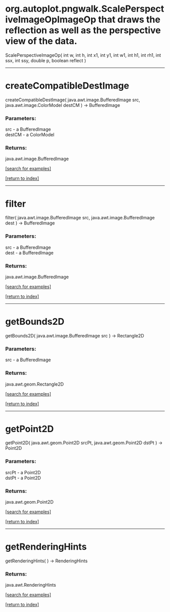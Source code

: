 # org.autoplot.pngwalk.ScalePerspectiveImageOpImageOp that draws the reflection as well as the perspective view of the data.
ScalePerspectiveImageOp( int w, int h, int x1, int y1, int w1, int h1, int rh1, int ssx, int ssy, double p, boolean reflect )


***
<a name="createCompatibleDestImage"></a>
# createCompatibleDestImage
createCompatibleDestImage( java.awt.image.BufferedImage src, java.awt.image.ColorModel destCM ) &rarr; BufferedImage



### Parameters:
src - a BufferedImage
<br>destCM - a ColorModel

### Returns:
java.awt.image.BufferedImage


<a href="https://github.com/autoplot/dev/search?q=createCompatibleDestImage&unscoped_q=createCompatibleDestImage">[search for examples]</a>

<a href="https://github.com/autoplot/documentation/blob/master/javadoc/index-all.md">[return to index]</a>

***
<a name="filter"></a>
# filter
filter( java.awt.image.BufferedImage src, java.awt.image.BufferedImage dest ) &rarr; BufferedImage



### Parameters:
src - a BufferedImage
<br>dest - a BufferedImage

### Returns:
java.awt.image.BufferedImage


<a href="https://github.com/autoplot/dev/search?q=filter&unscoped_q=filter">[search for examples]</a>

<a href="https://github.com/autoplot/documentation/blob/master/javadoc/index-all.md">[return to index]</a>

***
<a name="getBounds2D"></a>
# getBounds2D
getBounds2D( java.awt.image.BufferedImage src ) &rarr; Rectangle2D



### Parameters:
src - a BufferedImage

### Returns:
java.awt.geom.Rectangle2D


<a href="https://github.com/autoplot/dev/search?q=getBounds2D&unscoped_q=getBounds2D">[search for examples]</a>

<a href="https://github.com/autoplot/documentation/blob/master/javadoc/index-all.md">[return to index]</a>

***
<a name="getPoint2D"></a>
# getPoint2D
getPoint2D( java.awt.geom.Point2D srcPt, java.awt.geom.Point2D dstPt ) &rarr; Point2D



### Parameters:
srcPt - a Point2D
<br>dstPt - a Point2D

### Returns:
java.awt.geom.Point2D


<a href="https://github.com/autoplot/dev/search?q=getPoint2D&unscoped_q=getPoint2D">[search for examples]</a>

<a href="https://github.com/autoplot/documentation/blob/master/javadoc/index-all.md">[return to index]</a>

***
<a name="getRenderingHints"></a>
# getRenderingHints
getRenderingHints(  ) &rarr; RenderingHints



### Returns:
java.awt.RenderingHints


<a href="https://github.com/autoplot/dev/search?q=getRenderingHints&unscoped_q=getRenderingHints">[search for examples]</a>

<a href="https://github.com/autoplot/documentation/blob/master/javadoc/index-all.md">[return to index]</a>

